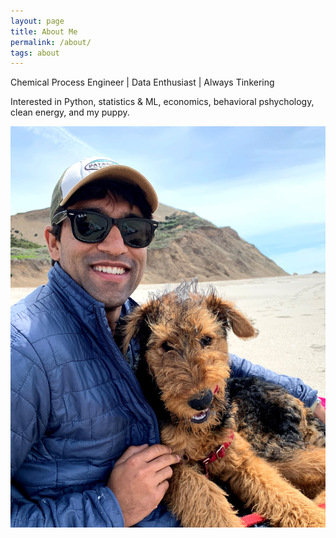 ```yaml
---
layout: page
title: About Me
permalink: /about/
tags: about
---
```


Chemical Process Engineer  | Data Enthusiast | Always Tinkering 

Interested in Python, statistics & ML, economics, behavioral pshychology, clean energy, and my puppy.



<img src="images/Jameel_Lottie.jpg" alt="Avatar" class="avatar">




